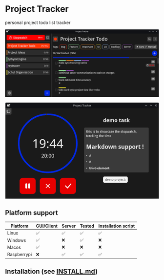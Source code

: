 # Project Tracker
personal project todo list tracker

![](Screenshot.png)

![](Screenshot_Stopwatch.png)

## Platform support
| Platform    | GUI/Client | Server | Tested | Installation script |
| ----------- | ---------- | ------ | ------ | ------------------- |
| Linux       | ✅         | ✅     | ✅     | ✅                  |
| Windows     | ✅         | ❌     | ✅     | ❌                  |
| Macos       | ✅         | ❌     | ❌     | ❌                  |
| Raspberrypi | ❌         | ✅     | ✅     | ✅                  |

## Installation (see [INSTALL.md](INSTALL.md))